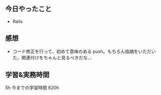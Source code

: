 ## 今日やったこと

- Rails

## 感想

- コード修正を行って、初めて意味のある push。もちろん指摘をいただいた。関連付けをちゃんと見るべきだな、、

## 学習&実務時間

5h
今までの学習時間 620h

